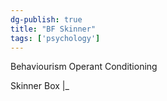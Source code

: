 ```yaml
---
dg-publish: true
title: "BF Skinner"
tags: ['psychology']
---
```


Behaviourism
Operant Conditioning

Skinner Box
|_  